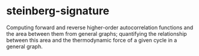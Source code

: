 # steinberg-signature

Computing forward and reverse higher-order autocorrelation functions and the area between them from general graphs; quantifying the relationship between this area and the thermodynamic force of a given cycle in a general graph.
